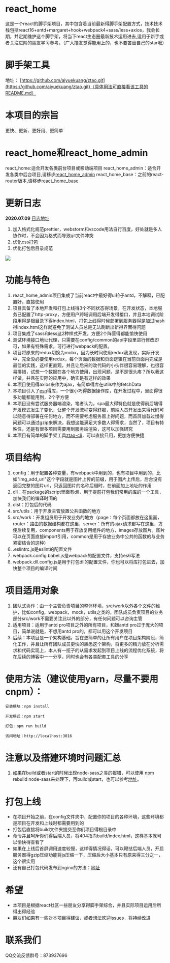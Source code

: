 # react_home
这是一个react的脚手架项目，其中包含着当前最新得脚手架配置方式，技术技术栈包括react16+antd+margaret+hook+webpack4+sass/less+axios，我会长期，并定期维护这个脚手架，将当下react生态圈最新技术运用进去,适用于新手或者关注进阶的朋友学习参考。（广大撸友觉得能用上的，也不要吝啬自己的star哦） 
 
# 脚手架工具
地址： [https://github.com/aiyuekuang/ztao.git](https://github.com/aiyuekuang/ztao.git)（具体用法可直接看该工具的README.md）

# 本项目的宗旨
更快、更新、更好用、更简单

# react_home和react_home_admin
react_home:适合开发各类前台项目或移动端项目
react_home_admin：适合开发各类中后台项目,请移步[react_home_admin](https://github.com/aiyuekuang/react_home_admin)
react_home_base：之前的react-router版本,请移步[react_home_base](https://github.com/aiyuekuang/react_home_base)

# 更新日志  
**2020.07.09** [日志地址](https://github.com/aiyuekuang/react_home/blob/master/doc/doc.MD)  
1. 加入格式化规范prettier，webstorm和vscode用法自行百度，好处就是多人协作时，不会因为格式而导致git文件冲突
2. 优化css打包
3. 优化打包后目录规范

![](.README_images/a988e68a.png)

# 功能与特色
1. react_home_admin项目集成了当前react中最好得ui轮子antd，不解释，已配置好，直接使用
2. 项目具备了本地开发和打包上线得3个不同状态得场景，在开发状态，本地服务已配置了http-proxy，方便用户跨域调用后端开发得接口，并且本地调试阶段用得是根目录下得index.html，打包上线得时候部署到服务器得是加过hash得index.html这样就避免了测试人员总是无法刷新出新得界面得问题
3. 项目集成了sass和less这2种样式开发，方便2个阵营得都能愉快使用
4. 测试环境接口地址代理，只需要在config/common的api字段里进行修改即可，如果有特殊需求，可行进行webpack的配置。
5. 项目将原来的redux切换为mobx，因为长时间使用redux我发现，实际开发中，完全没必要使用redux，每个页面的数据和页面逻辑在当前页面内完成是最佳的实践，这样更直观，并且让后来的改代码的小伙伴很容易理解，也很容易排错，试想一个数据在各个地方使用，出现问题，是不是很头疼？所以我这样做，并且在实际的应用中，确实是有这样的效果
6. 本项目使用得axios来作为ajax，有简单得库在utils中的fetchData
7. 本项目引入了[esn](https://github.com/aiyuekuang/esn.git)得库，一个很小巧得数据操作库，在开发过程中，里面得很多功能都能用到，2个字方便
8. 本项目没有尝试服务器端渲染，笔者认为，spa最大得特色就是使得前后端得开发模式发生了变化，让整个开发流程变得舒服，前端人员开发出来得代码可以随意得部署在任何地方，而不需要考虑服务器上得问题，而首屏加载过慢得问题可以通过gzip来解决，我想这能满足大多数人得需求，当然了，项目有特殊性，还是有很多项目需要用到服务端渲染，这可以加强研究
9. 本项目有简单的脚手架工具[ztao-cli](https://github.com/aiyuekuang/ztao.git)，可以直接只用，更加方便快捷

# 项目结构
1. config：用于配置各种变量，有webpack中用到的，也有项目中用到的，比如"img_add_url"这个字段就是图片上传的前缀，用于图片上传后，后台没有返回完整的图片url，只返回图片的名称后缀时，在前面加上地址的作用
2. dll：在package的script里面有dll，用于提前打包我们常用的库的一个工具，加快我们的编译时间的
3. dist：打包后的代码
4. src/utils：用于开发主管放置公共函数的地方
5. src/work：开发组员用于开发业务的地方（page：每个页面都放在这里面，router：路由的数据结构都在这里，server：所有的ajax请求都写在这里，方便后续复用，components用于存放复用组件的地方，images存放图片，图片可以在页面直接import引用，common是用于存放业务中公共的函数的与业务紧密结合的这种）
6. .eslintrc.js是eslint的配置文件
7. webpack.config.babel.js是webpack的配置文件，支持es6写法
8. webpack.dll.config.js是用于打包dll的配置文件，你也可以将库打包进去，加快整个项目的编译时间

# 项目适用对象
1. 团队式协作：由一个主管负责项目的整体环境，src/work以外各个文件的维护，比如config，webpack，mock，utils之类的，团队成员负责项目的业务部分src/work不需要关注此以外的部分，有任何问题可以咨询主管
2. 适用项目：适用于antd pro项目之外的所有项目，和嫌antd pro过于庞大的项目，简单说就是，不想用antd pro的，都可以用这个开发项目
3. 后续：本项目是一个架构基础，旨在更简单的让所有用户在项目架构阶段，简化工作，并且让所有团队成员更快的熟悉这个架构，将更多的精力放在分析需求和代码实现上，本人有一揽子的从需求发起到项目上线的流程优化系统，将在后续的博客中一一分享，同时也会有各类配套工具的分享


# 使用方法（建议使用yarn，尽量不要用cnpm）：
    安装模块：npm install  
    
    开发模式：npm start  

    打包：npm run build
    
    访问地址：http://localhost:3016
    
# 注意以及搭建环境时问题汇总
1. 如果在build或者start的时候出现node-sass之类的报错，可以使用 npm rebuild node-sass来处理下，再build或start，也可以参考[地址](https://juejin.im/post/5cde1df65188250a8f72ff68)。
  

# 打包上线
* 在项目开始之前，在config文件夹中，配置你的项目的各种环境，这些环境都是项目在开发和上线时都需要用到的
* 打包后直接将build文件夹提交至你们项目得根目录中
* 命令并且呵斥你们得后端人员，将404指向build/index.html，这样基本就可以愉快得查看了
* 如果在上线后首屏调用速度较慢，这样得情况得话，可以鞭挞后端人员，开启服务器得gzip压缩功能将js压缩一下，压缩后大小基本只有原来得三分之一，这个很实用
* 还有自己打包代码发布到nginx的方法：[地址](https://juejin.im/post/5cde732e51882525d20ead6f)

# 希望
* 本项目是根据react社区一些朋友分享得脚手架综合，并且实际项目运用后所得出得经验
* 朋友们如果有一些对本项目得建议，或者想法欢迎issues，将持续改进

# 联系我们
QQ交流反馈群号：873937696